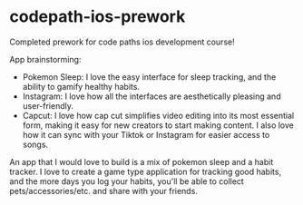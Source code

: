 # codepath-ios-prework
Completed prework for code paths ios development course! 

App brainstorming:
- Pokemon Sleep: I love the easy interface for sleep tracking, and the ability to gamify healthy habits. 
- Instagram: I love how all the interfaces are aesthetically pleasing and user-friendly. 
- Capcut: I love how cap cut simplifies video editing into its most essential form, making it easy for new creators to start making content. I also love how it can sync with your Tiktok or Instagram for easier access to songs. 


An app that I would love to build is a mix of pokemon sleep and a habit tracker. I love to create a game type application for tracking good habits, and the more days you log your habits, you'll be able to collect pets/accessories/etc. and share with your friends. 
